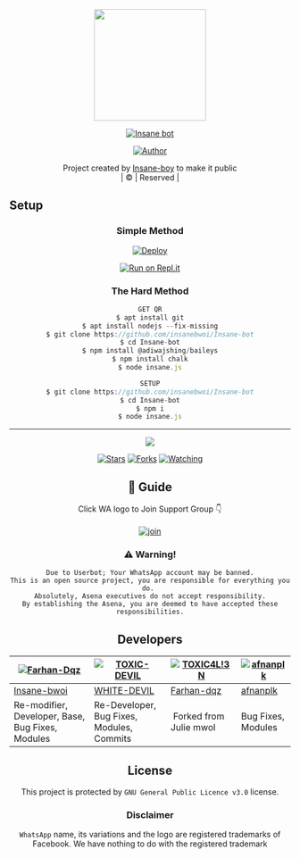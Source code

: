 
<div align="center">
  <img border-radius: 15px src="https://i.imgur.com/BiLC1Ik.jpeg" width="200" height="200"/>
  <p align="center">
<a href="#"><img title="Insane bot" src="https://img.shields.io/badge/Insane bot-green?colorA=%23ff0000&colorB=%23017e40&style=for-the-badge"></a>
</p>
  <p align="center">
<a href="https://github.com/farhan-dqz"><img title="Author" src="https://img.shields.io/badge/Author-INSANE BOY-ins/JulieMwol?color=darkblue&style=for-the-badge&logo=whatsapp"></a>
</p>
</div>
<p align="center">
Project created by <a href="https://github.com/insanebwoi">Insane-boy</a> to make it public
    <br>
       | © |
        Reserved |
    <br> 
</p>

## Setup
<div align="center">

  ### Simple Method
  
[![Deploy](https://www.herokucdn.com/deploy/button.svg)](https://heroku.com/deploy?template=https://github.com/insanebwoi/Julie-Mwol) 
  
[![Run on Repl.it](https://repl.it/badge/github/quiec/whatsAlfa)](https://replit.com/@Farhandqz/JulieMwol)
  
### The Hard Method
```js
GET QR
$ apt install git
$ apt install nodejs --fix-missing
$ git clone https://github.com/insanebwoi/Insane-bot
$ cd Insane-bot
$ npm install @adiwajshing/baileys
$ npm install chalk
$ node insane.js
```
      
```js
SETUP
$ git clone https://github.com/insanebwoi/Insane-bot
$ cd Insane-bot
$ npm i
$ node insane.js
```

----

  <p align="center">
  <a href="httsp://github.com/farhan-dqz/JulieMwol">
    
<a href="https://github.com/farhan-dqz/followers">
<img src="https://img.shields.io/github/repo-size/farhan-dqz/Julie-Mwol?color=green&label=Repo%20total%20size&style=plastic">
<p align="center">
<a href="https://github.com/farhan-dqz/followers"
<img title="Followers" src="https://img.shields.io/github/followers/farhan-dqz?color=blue&style=flat-square"></a>
<a href="https://github.com/insanebwoi/Julie-Mwol/stargazers/"><img title="Stars" src="https://img.shields.io/github/stars/farhan-dqz/JulieMwol?color=blue&style=flat-square"></a>
<a href="https://github.com/insanebwoi/Julie-Mwol/network/members"><img title="Forks" src="https://img.shields.io/github/forks/farhan-dqz/JulieMwol?color=blue&style=flat-square"></a>
<a href="https://github.com/insanebwoi/Julie-Mwol/watchers"><img title="Watching" src="https://img.shields.io/github/watchers/farhan-dqz/JulieMwol?label=Watchers&color=blue&style=flat-square"></a>
</p>

## 📢 Guide
Click WA logo to Join Support Group 👇
    <br>
<br>
  [![join](https://github.com/Alien-alfa/PublicBot/blob/main/wlogo.svg.png)](https://chat.whatsapp.com/BT0nNPBthyFI1ejoSr0i7W)
  <div align="center">
       
    
### ⚠️ Warning! 
```
Due to Userbot; Your WhatsApp account may be banned.
This is an open source project, you are responsible for everything you do. 
Absolutely, Asena executives do not accept responsibility.
By establishing the Asena, you are deemed to have accepted these responsibilities.
```

## Developers
  <div align="center">
    
  [![Farhan-Dqz](https://i.imgur.com/BiLC1Ik.jpeg?size=100)](https://github.com/insanebwoi) | [![TOXIC-DEVIL](https://i.imgur.com/B5KVzI6.jpeg?size=100)](https://github.com/TOXIC-DEVIL) |  [![TOXIC4L!3N](https://avatars.githubusercontent.com/u/83164448?v=4)](https://github.com/AI-VIKI) | [![afnanplk](https://github.com/afnanplk.png?size=100)](https://github.com/afnanplk) 
----|----|----|----
[Insane-bwoi](https://github.com/insanebwoi) | [WHITE-DEVIL](https://github.com/TOXIC-DEVIL) | [Farhan-dqz](https://github.com/farhan-dqz) | [afnanplk](https://github.com/afnanplk) 
Re-modifier, Developer, Base, Bug Fixes, Modules| Re-Developer, Bug Fixes, Modules, Commits |  Forked from Julie mwol | Bug Fixes, Modules 
  </div>
    


## License
This project is protected by `GNU General Public Licence v3.0` license.

### Disclaimer
`WhatsApp` name, its variations and the logo are registered trademarks of Facebook. We have nothing to do with the registered trademark
